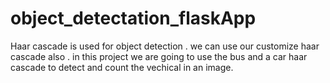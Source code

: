 # object_detectation_flaskApp

Haar cascade is used for object detection . we can use our customize haar cascade also . in this project we are going to use the bus and a car haar cascade to detect and count the vechical in an image.
